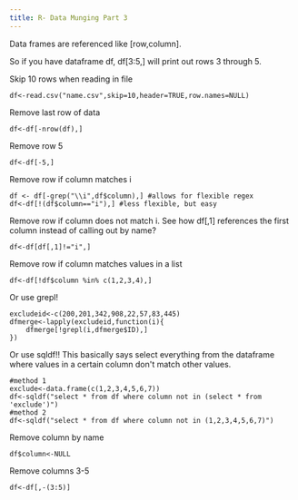 ```yaml
---
title: R- Data Munging Part 3
---
```



Data frames are referenced like [row,column].

So if you have dataframe df, df[3:5,] will print out rows 3 through 5.

Skip 10 rows when reading in file
	
	df<-read.csv("name.csv",skip=10,header=TRUE,row.names=NULL)

Remove last row of data
	
	df<-df[-nrow(df),]

Remove row 5
	
	df<-df[-5,]

Remove row if column matches i
	
	df <- df[-grep("\\i",df$column),] #allows for flexible regex
	df<-df[!(df$column=="i"),] #less flexible, but easy

Remove row if column does not match i. See how df[,1] references the first column instead of calling out by name?
	
	df<-df[df[,1]!="i",] 

Remove row if column matches values in a list

	df<-df[!df$column %in% c(1,2,3,4),]

Or use grepl!

	excludeid<-c(200,201,342,908,22,57,83,445)
	dfmerge<-lapply(excludeid,function(i){
		dfmerge[!grepl(i,dfmerge$ID),]
	})

Or use sqldf!! This basically says select everything from the dataframe where values in a certain column don't match other values.
	
	#method 1
	exclude<-data.frame(c(1,2,3,4,5,6,7))
	df<-sqldf("select * from df where column not in (select * from 'exclude')") 
	#method 2
	df<-sqldf("select * from df where column not in (1,2,3,4,5,6,7)")

Remove column by name
	
	df$column<-NULL 

Remove columns 3-5
	
	df<-df[,-(3:5)]
